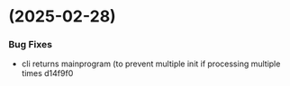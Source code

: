 #  (2025-02-28)


### Bug Fixes

* cli returns mainprogram (to prevent multiple init if processing multiple times d14f9f0



